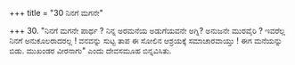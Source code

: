 +++
title = "30 ನಿನಗೆ ಮಗನೇ"

+++
30. "ನಿನಗೆ ಮಗನೇ ಪಾರ್ಥ ? ನಿನ್ನ ಅರಮನೆಯ ಅಡುಗೆಯವನೇ ಅಗ್ನಿ? ಅನುಜನೇ ಮುರವೈರಿ ? ಇವರೆಲ್ಲ ನಿನಗೆ ಅನುಕೂಲರಾದರಲ್ಲ ! ವನವನ್ನು ಸುಟ್ಟ ತಾಪ ಈ ಸೋಲಿನ ಆಶ್ರಯಕ್ಕೆ ಸಮಾಚಾರವಾಯ್ತು ! ಈಗ ಮನೆಯನ್ನು ಬಿಡು. ಮುಖಂಡರ ವೀರನಾಗು" ಎಂದು ದೇವಸಮೂಹ ಬಿನ್ನವಿಸಿತು.